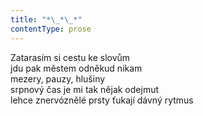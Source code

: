 ```yaml
---
title: "*\_*\_*"
contentType: prose
---
```


<section>

Zatarasím si cestu ke slovům  
jdu pak městem odněkud nikam  
mezery, pauzy, hlušiny  
srpnový čas je mi tak nějak odejmut  
lehce znervóznělé prsty ťukají dávný rytmus

</section>
